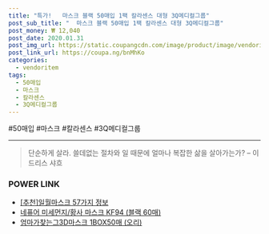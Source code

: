 ```yaml
--- 
title: "특가!   마스크 블랙 50매입 1팩 칼라센스 대형 3Q메디컬그룹" 
post_sub_title: "  마스크 블랙 50매입 1팩 칼라센스 대형 3Q메디컬그룹" 
post_money: ₩ 12,040 
post_date: 2020.01.31 
post_img_url: https://static.coupangcdn.com/image/product/image/vendoritem/2018/10/22/3274955418/761208fb-b1c5-4e1e-8fa4-5bc3b29a784a.jpg 
post_link_url: https://coupa.ng/bnMhKo 
categories: 
  - vendoritem 
tags: 
  - 50매입 
  - 마스크 
  - 칼라센스 
  - 3Q메디컬그룹 
--- 
```

  #50매입 #마스크 #칼라센스 #3Q메디컬그룹 
<hr> 

> 단순하게 살라. 쓸데없는 절차와 일 때문에 얼마나 복잡한 삶을 살아가는가? – 이드리스 샤흐 


### POWER LINK

* <a href="https://blog.naver.com/fasyy4321/221785366804" target="_blank">[추천]일월마스크 57가지 정보</a>
* <a href="https://blog.naver.com/santokki14/221784987562" target="_blank">네퓨어 미세먼지/황사 마스크 KF94 (블랙 60매)</a>
* <a href="https://blog.naver.com/fasyy4321/221790498419" target="_blank">엄마가찾는그3D마스크 1BOX50매 (오리)</a>
